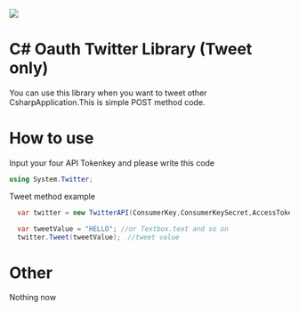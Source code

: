 ![](http://img.shields.io/badge/license-MIT-blue.svg?style=flat-square)

# C# Oauth Twitter Library (Tweet only)
You can use this library when you want to tweet other CsharpApplication.This is simple POST method code.
# How to use
Input your four API Tokenkey and please write this code

```C#
using System.Twitter;
```
Tweet method example
```C#
  var twitter = new TwitterAPI(ConsumerKey,ConsumerKeySecret,AccessToken,AccessTokenSecret);

  var tweetValue = "HELLO"; //or Textbox.text and so on
  twitter.Tweet(tweetValue);　//tweet value
```
            
# Other
Nothing now
